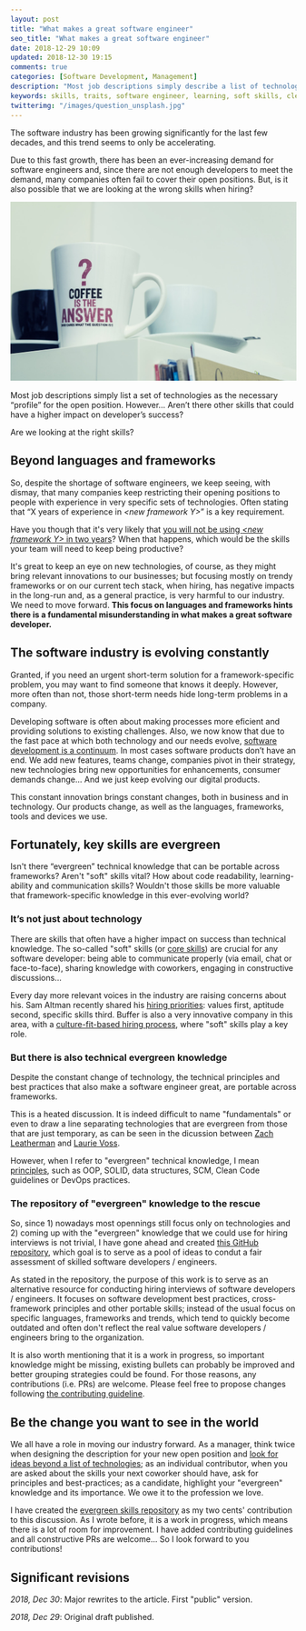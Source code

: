 ```yaml
---
layout: post
title: "What makes a great software engineer"
seo_title: "What makes a great software engineer"
date: 2018-12-29 10:09
updated: 2018-12-30 19:15
comments: true
categories: [Software Development, Management]
description: "Most job descriptions simply describe a list of technologies as the necessary “skills” for the open position. But… Aren’t there other skills that could have a higher impact on developer’s success?"
keywords: skills, traits, software engineer, learning, soft skills, clean code
twitterimg: "/images/question_unsplash.jpg"
---
```

The software industry has been growing significantly for the last few decades, and this trend seems to only be accelerating.

Due to this fast growth, there has been an ever-increasing demand for software engineers and, since there are not enough developers to meet the demand, many companies often fail to cover their open positions. But, is it also possible that we are looking at the wrong skills when hiring?

<img src="/images/question_unsplash.jpg" alt="Picture of a cofee mug with a question mug" />

Most job descriptions simply list a set of technologies as the necessary “profile” for the open position. However… Aren’t there other skills that could have a higher impact on developer’s success? 

Are we looking at the right skills?

<!-- More -->

## Beyond languages and frameworks

So, despite the shortage of software engineers, we keep seeing, with dismay, that many companies keep restricting their opening positions to people with experience in very specific sets of technologies. Often stating that “X years of experience in _\<new framework Y\>_” is a key requirement.

Have you though that it's very likely that [you will not be using _\<new framework Y\>_ in two years](https://sizovs.net/2018/12/17/stop-learning-frameworks/)? When that happens, which would be the skills your team will need to keep being productive?

It's great to keep an eye on new technologies, of course, as they might bring relevant innovations to our businesses; but focusing mostly on trendy frameworks or on our current tech stack, when hiring, has negative impacts in the long-run and, as a general practice, is very harmful to our industry. We need to move forward. **This focus on languages and frameworks hints there is a fundamental misunderstanding in what makes a great software developer.**

## The software industry is evolving constantly

Granted, if you need an urgent short-term solution for a framework-specific problem, you may want to find someone that knows it deeply. However, more often than not, those short-term needs hide long-term problems in a company.

Developing software is often about making processes more eficient and providing solutions to existing challenges. Also, we now know that due to the fast pace at which both technology and our needs evolve, [software development is a continuum](https://www.romenrg.com/blog/2015/09/28/why-asking-developers-for-time-estimates-in-software-projects-is-a-terrible-idea-and-how-to-bypass-it-with-scrum/). In most cases software products don’t have an end. We add new features, teams change, companies pivot in their strategy, new technologies bring new opportunities for enhancements, consumer demands change... And we just keep evolving our digital products.

This constant innovation brings constant changes, both in business and in technology. Our products change, as well as the languages, frameworks, tools and devices we use.

## Fortunately, key skills are evergreen

Isn't there “evergreen” technical knowledge that can be portable across frameworks? Aren't "soft" skills vital? How about code readability, learning-ability and communication skills? Wouldn't those skills be more valuable that framework-specific knowledge in this ever-evolving world?

### It’s not just about technology

There are skills that often have a higher impact on success than technical knowledge. The so-called "soft" skills (or [core skills](https://github.com/romenrg/evergreen-skills-developers#core-skills-aka-soft-skills)) are crucial for any software developer: being able to communicate properly (via email, chat or face-to-face), sharing knowledge with coworkers, engaging in constructive discussions...

Every day more relevant voices in the industry are raising concerns about his. Sam Altman recently shared his [hiring priorities](https://twitter.com/sama/status/981690839280771073?lang=en): values first, aptitude second, specific skills third. Buffer is also a very innovative company in this area, with a [culture-fit-based hiring process](https://open.buffer.com/hiring-process/), where "soft" skills play a key role.

### But there is also technical evergreen knowledge 

Despite the constant change of technology, the technical principles and best practices that also make a software engineer great, are portable across frameworks.

This is a heated discussion. It is indeed difficult to name "fundamentals" or even to draw a line separating technologies that are evergreen from those that are just temporary, as can be seen in the dicussion between [Zach Leatherman](https://twitter.com/zachleat/status/1074776108422307840) and [Laurie Voss](https://twitter.com/seldo/status/1075027798333493249).

However, when I refer to "evergreen" technical knowledge, I mean [principles](https://github.com/romenrg/evergreen-skills-developers#general-technical-knowledge), such as OOP, SOLID, data structures, SCM, Clean Code guidelines or DevOps practices.

### The repository of "evergreen" knowledge to the rescue

So, since 1) nowadays most opennings still focus only on technologies and 2) coming up with the "evergreen" knowledge that we could use for hiring interviews is not trivial, I have gone ahead and created [this GitHub repository](https://github.com/romenrg/evergreen-skills-developers), which goal is to serve as a pool of ideas to condut a fair assessment of skilled software developers / engineers.

As stated in the repository, the purpose of this work is to serve as an alternative resource for conducting hiring interviews of software developers / engineers. It focuses on software development best practices, cross-framework principles and other portable skills; instead of the usual focus on specific languages, frameworks and trends, which tend to quickly become outdated and often don't reflect the real value software developers / engineers bring to the organization.

It is also worth mentioning that it is a work in progress, so important knowledge might be missing, existing bullets can probably be improved and better grouping strategies could be found. For those reasons, any contributions (i.e. PRs) are welcome. Please feel free to propose changes following [the contributing guideline](https://github.com/romenrg/evergreen-skills-developers/blob/master/CONTRIBUTING.md).

## Be the change you want to see in the world

We all have a role in moving our industry forward. As a manager, think twice when designing the description for your new open position and [look for ideas beyond a list of technologies](https://github.com/romenrg/evergreen-skills-developers); as an individual contributor, when you are asked about the skills your next coworker should have, ask for principles and best-practices; as a candidate, highlight your "evergreen" knowledge and its importance. We owe it to the profession we love.

I have created the [evergreen skills repository](https://github.com/romenrg/evergreen-skills-developers) as my two cents' contribution to this discussion. As I wrote before, it is a work in progress, which means there is a lot of room for improvement. I have added contributing guidelines and all constructive PRs are welcome... So I look forward to you contributions!

<div class="revisions">
  <h2>Significant revisions</h2>
  <p><em>2018, Dec 30</em>: Major rewrites to the article. First "public" version.</p>
  <p><em>2018, Dec 29</em>: Original draft published.</p>
</div>
